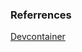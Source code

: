 ### Referrences

[Devcontainer](https://code.visualstudio.com/remote/advancedcontainers/connect-multiple-containers#_connect-to-multiple-containers-in-multiple-vs-code-windows)
